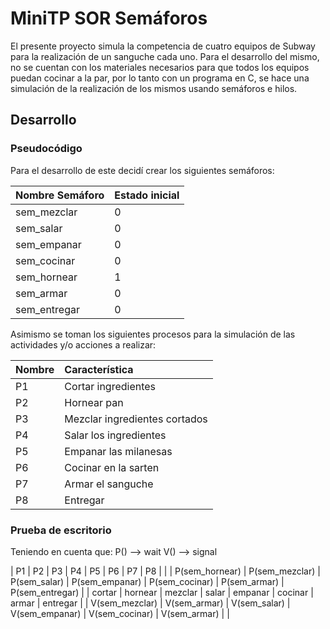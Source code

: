 # MiniTP SOR Semáforos

El presente proyecto simula la competencia de cuatro equipos de Subway para la realización de un sanguche cada uno.
Para el desarrollo del mismo, no se cuentan con los materiales necesarios para que todos los equipos puedan cocinar a la par, por lo tanto con un programa en C, se hace una simulación de la realización de los mismos usando semáforos e hilos.

## Desarrollo

### Pseudocódigo

Para el desarrollo de este decidí crear los siguientes semáforos:

|Nombre Semáforo|Estado inicial|
| :------------ | :------------
| sem_mezclar | 0 |
| sem_salar | 0 |
| sem_empanar | 0 |
| sem_cocinar | 0 |
| sem_hornear | 1 |
| sem_armar | 0 |
| sem_entregar | 0 |

Asimismo se toman los siguientes procesos para la simulación de las actividades y/o acciones a realizar:

|Nombre| Característica |
| :------------ | :------------
| P1 | Cortar ingredientes|
| P2 | Hornear pan |
| P3 | Mezclar ingredientes cortados |
| P4 | Salar los ingredientes |
| P5 | Empanar las milanesas |
| P6 | Cocinar en la sarten |
| P7 | Armar el sanguche |
| P8 | Entregar |

### Prueba de escritorio

Teniendo en cuenta que: 
P() --> wait
V() --> signal

| P1 | P2 | P3 | P4 | P5 | P6 | P7 | P8 |
|  | P(sem_hornear)  | P(sem_mezclar) | P(sem_salar) | P(sem_empanar) | P(sem_cocinar) | P(sem_armar) | P(sem_entregar) |
| cortar  | hornear | mezclar | salar | empanar | cocinar | armar | entregar |
| V(sem_mezclar) | V(sem_armar) | V(sem_salar) | V(sem_empanar) | V(sem_cocinar) | V(sem_armar) | |

